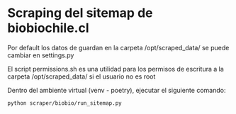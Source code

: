 # Scraping del sitemap de biobiochile.cl

Por default los datos de guardan en la carpeta /opt/scraped_data/ se puede cambiar en settings.py

El script permissions.sh es una utilidad para los permisos de escritura a la carpeta /opt/scraped_data/ si el usuario no es root

Dentro del ambiente virtual (venv - poetry), ejecutar el siguiente comando:

```bash
python scraper/biobio/run_sitemap.py
```

